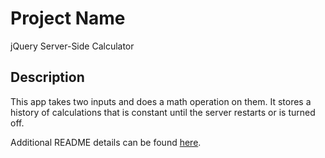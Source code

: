 # Project Name
jQuery Server-Side Calculator

## Description

This app takes two inputs and does a math operation on them. It stores a history of calculations that is constant until the server restarts or is turned off.

Additional README details can be found [here](https://github.com/PrimeAcademy/readme-template/blob/master/README.md).
